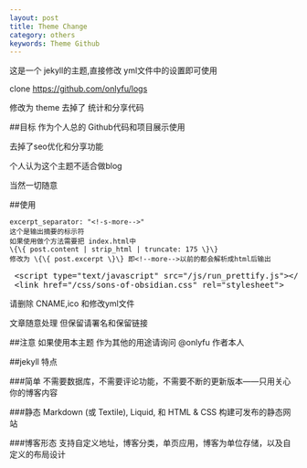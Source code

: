 ```yaml
---
layout: post
title: Theme Change
category: others
keywords: Theme Github
---
```

这是一个 jekyll的主题,直接修改 yml文件中的设置即可使用

clone https://github.com/onlyfu/logs

修改为 theme 去掉了 统计和分享代码

##目标 
作为个人总的 Github代码和项目展示使用 

去掉了seo优化和分享功能

个人认为这个主题不适合做blog

当然一切随意

##使用

    excerpt_separator: "<!-s-more-->"
    这个是输出摘要的标示符
    如果使用做个方法需要把 index.html中
    \{\{ post.content | strip_html | truncate: 175 \}\}
    修改为 \{\{ post.excerpt \}\} 即<!--more-->以前的都会解析成html后输出

<pre class="prettyprint linenums">
 &lt;script type="text/javascript" src="/js/run_prettify.js">&lt;/script&gt;
 &lt;link href="/css/sons-of-obsidian.css" rel="stylesheet"&gt;
</pre>

请删除 CNAME,ico 和修改yml文件 

文章随意处理 但保留请署名和保留链接 

##注意 
如果使用本主题 作为其他的用途请询问 @onlyfu 作者本人

##jekyll 特点

###简单
不需要数据库，不需要评论功能，不需要不断的更新版本——只用关心你的博客内容

###静态
Markdown (或 Textile), Liquid, 和 HTML & CSS 构建可发布的静态网站

###博客形态
支持自定义地址，博客分类，单页应用，博客为单位存储，以及自定义的布局设计

